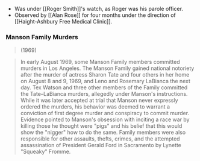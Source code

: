 - Was under [[Roger Smith]]'s watch, as Roger was his parole officer.
- Observed by [[Alan Rose]] for four months under the direction of [[Haight-Ashbury Free Medical Clinic]].
### Manson Family Murders
>(1969)

> In early August 1969, some Manson Family members committed murders in Los Angeles. The Manson Family gained national notoriety after the murder of actress Sharon Tate and four others in her home on August 8 and 9, 1969,  and Leno and Rosemary LaBianca the next day. Tex Watson and three other members of the Family committed the Tate–LaBianca murders, allegedly under Manson's instructions. While it was later accepted at trial that Manson never expressly ordered the murders, his behavior was deemed to warrant a conviction of first degree murder and conspiracy to commit murder. Evidence pointed to Manson's obsession with inciting a race war by killing those he thought were "pigs" and his belief that this would show the "nigger" how to do the same. Family members were also responsible for other assaults, thefts, crimes, and the attempted assassination of President Gerald Ford in Sacramento by Lynette "Squeaky" Fromme. 